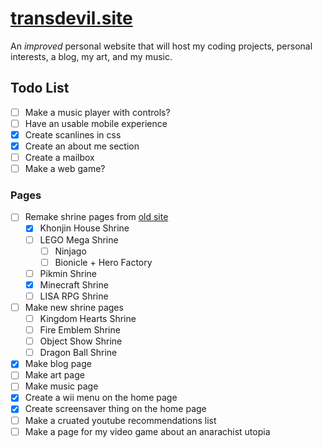 # [transdevil.site](https://transdevil.site/)

An _improved_ personal website that will host my coding projects, personal interests, a blog, my art, and my music.

## Todo List

- [ ] Make a music player with controls?
- [ ] Have an usable mobile experience
- [x] Create scanlines in css
- [x] Create an about me section
- [ ] Create a mailbox
- [ ] Make a web game?

### Pages

- [ ] Remake shrine pages from [old site](https://thetransgenderdevil.neocities.org/)
  - [x] Khonjin House Shrine
  - [ ] LEGO Mega Shrine
    - [ ] Ninjago
    - [ ] Bionicle + Hero Factory
  - [ ] Pikmin Shrine
  - [x] Minecraft Shrine
  - [ ] LISA RPG Shrine
- [ ] Make new shrine pages
  - [ ] Kingdom Hearts Shrine
  - [ ] Fire Emblem Shrine
  - [ ] Object Show Shrine
  - [ ] Dragon Ball Shrine
- [x] Make blog page
- [ ] Make art page
- [ ] Make music page
- [x] Create a wii menu on the home page
- [x] Create screensaver thing on the home page
- [ ] Make a cruated youtube recommendations list
- [ ] Make a page for my video game about an anarachist utopia

